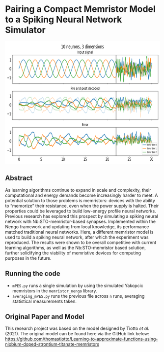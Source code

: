 # Pairing a Compact Memristor Model to a Spiking Neural Network Simulator

<p align="center">
  <img width="760" height="400" src="https://github.com/dmkhitaryan/Pairing-a-Compact-Memristor-Model-to-a-SNN-Simulator/blob/main/qualitative.png">
</p>

## Abstract
As learning algorithms continue to expand in scale and complexity, their computational and energy demands become increasingly harder to meet. A potential solution to those problems is memristors: devices with the ability to “memorize” their resistance, even when the power supply is halted. Their properties could be leveraged to build low-energy profile neural networks. Previous research has explored this prospect by simulating a spiking neural network with Nb:STO-memristor-based synapses. Implemented within the Nengo framework and updating from local knowledge, its performance matched traditional neural networks. Here, a different memristor model is used to build a spiking neural network, after which the experiment was reproduced. The results were shown to be overall competitive with current learning algorithms, as well as the Nb:STO-memristor based solution, further solidifying the viability of memristive devices for computing purposes in the future.

## Running the code
* ``mPES.py`` runs a single simulation by using the simulated Yakopcic memristors in the ``memristor_nengo`` library.
* ``averaging_mPES.py`` runs the previous file across ``n`` runs, averaging statistical measurements taken.

## Original Paper and Model
This research project was based on the model designed by Tiotto _et al._ (2021). The original model can be found here via the GitHub link below:  
https://github.com/thomastiotto/Learning-to-approximate-functions-using-niobium-doped-strontium-titanate-memristors

